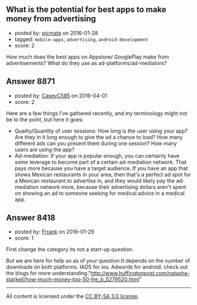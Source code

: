 ## What is the potential for best apps to make money from advertising

- posted by: [picmate](https://stackexchange.com/users/268327/picmate) on 2016-01-28
- tagged: `mobile-apps`, `advertising`, `android-development`
- score: 2

How much does the best apps on Appstore/ GooglePlay make from advertisements? What do they use as ad-platforms/ad-mediators?


## Answer 8871

- posted by: [CaseyC585](https://stackexchange.com/users/3833476/caseyc585) on 2016-04-01
- score: 2

Here are a few things I've gathered recently, and my terminology might not be to the point, but here it goes:

 - Quality/Quantity of user sessions: How long is the user using your app? Are they in it long enough to give the ad a chance to load? How many different ads can you present them during one session? How many users are using the app?
 - Ad-mediation: If your app is popular enough, you can certainly have some leverage to become part of a certain ad-mediation network. That pays more because you have a target audience.  If you have an app that shows Mexican restaurants in your area, then that's a perfect ad spot for a Mexican restaurant to advertise in, and they would likely pay the ad-mediation network more, because their advertising dollars aren't spent on showing an ad to someone seeking for medical advice in a medical app.


## Answer 8418

- posted by: [Frrank](https://stackexchange.com/users/7699745/frrank) on 2016-01-29
- score: 1

First change the category its not a start-up question.

But we are here for help so as of your question.It depends on the number of downloads on both platforms.
IADS for ios.
Adwords for android.
check out the blogs for more understanding."http://www.huffingtonpost.com/natasha-starkell/how-much-money-top-50-fre_b_5279520.html"



---

All content is licensed under the [CC BY-SA 3.0 license](https://creativecommons.org/licenses/by-sa/3.0/).
